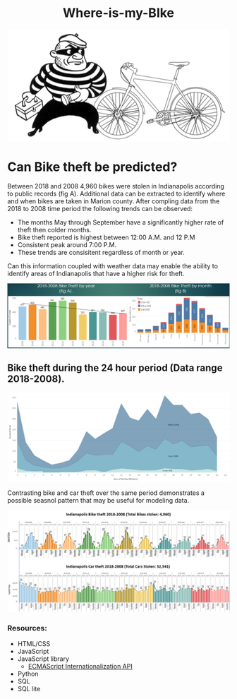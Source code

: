 
# <div align = "center">Where-is-my-BIke </div>
![stolen_bike_art.png](IMAGES/stolen_bike_art.png)

# Can Bike theft be predicted?

Between 2018 and 2008 4,960 bikes were stolen in Indianapolis according to public records (fig A). Additional data can be extracted to identify where and when bikes are taken in Marion county. After compling data from the 2018 to 2008 time period the following trends can be observed:

- The months May through September have a significantly higher rate of theft then colder months. 
- Bike theft reported is highest between 12:00 A.M. and 12 P.M 
- Consistent peak around 7:00 P.M.
- These trends are consisitent regardless of month or year. 

Can this information coupled with weather data may enable the ability to identify areas of  Indianapolis that have a higher risk for theft.


![Year_month.png](IMAGES/Year_month.png)

## Bike theft during the 24 hour period (Data range 2018-2008).

![bike_time_day.png](IMAGES/bike_time_day.png)

Contrasting bike and car theft over the same period demonstrates a possible seasnol pattern that may be useful for modeling data. 


![comparison.png](IMAGES/comparison.png)









### Resources:
-	HTML/CSS
-	JavaScript
-	JavaScript library
	-	[ECMAScript Internationalization API](https://402.ecma-international.org/1.0/) 		
-	Python
-	SQL
-	SQL lite
